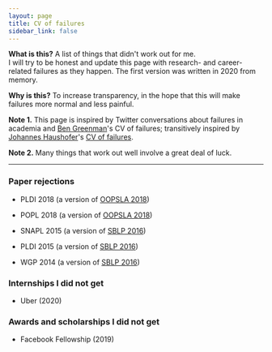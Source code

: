 ```yaml
---
layout: page
title: CV of failures
sidebar_link: false
---
```


**What is this?** A list of things that didn't work out for me.  
I will try to be honest and update this page with
research- and career-related failures as they happen.
The first version was written in 2020 from memory.

**Why is this?** To increase transparency, in the hope that this will
make failures more normal and less painful.  
<!--It is easy to get frustrated when your paper is rejected
or you don't get a job, especially when there is so much information
about other people's success out there. Failures are usually not as visible,
but they do happen, and they probably happen more often than not.
Joining the crowd of folks in academia who openly-->

**Note 1.** This page is inspired by Twitter conversations
about failures in academia
and [Ben Greenman]({{site.people.bengreenman}})'s CV of failures;
transitively inspired by
[Johannes Haushofer](https://haushofer.ne.su.se/)'s
[CV of failures](https://haushofer.ne.su.se/Johannes_Haushofer_CV_of_Failures.pdf).

**Note 2.** Many things that work out well involve a great deal of luck.

---

### Paper rejections

* PLDI 2018 (a version of
  [OOPSLA 2018](https://doi.org/10.1145/3276483))

* POPL 2018 (a version of
  [OOPSLA 2018](https://doi.org/10.1145/3276483))

* SNAPL 2015 (a version of
  [SBLP 2016](http://link.springer.com/chapter/10.1007%2F978-3-319-45279-1_1))

* PLDI 2015 (a version of
  [SBLP 2016](http://link.springer.com/chapter/10.1007%2F978-3-319-45279-1_1))

* WGP 2014 (a version of
  [SBLP 2016](http://link.springer.com/chapter/10.1007%2F978-3-319-45279-1_1))

### Internships I did not get

* Uber (2020)

### Awards and scholarships I did not get

* Facebook Fellowship (2019)
